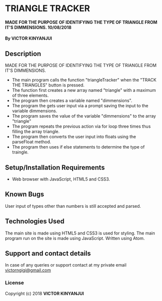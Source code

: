 # TRIANGLE TRACKER
#### MADE FOR THE PURPOSE OF IDENTIFYING THE TYPE OF TRIANGLE FROM IT'S DIMMENSIONS. 10/08/2018
#### By **VICTOR KINYANJUI**
## Description
MADE FOR THE PURPOSE OF IDENTIFYING THE TYPE OF TRIANGLE FROM IT'S DIMMENSIONS.
* The main program calls the function "triangleTracker" when the "TRACK THE TRIANGLES" button is pressed.
* The function first creates a new array named "triangle" with a maximum of three elements.
* The program then creates a variable named "dimmensions".
* The program the gets user input via a prompt saving the input to the variable dimmensions.
* The program saves the value of the variable "dimmensions" to the array "triangle"
* The program repeats the previous action via for loop three times thus filling the array triangle.
* The program then converts the user input into floats using the parseFloat method.
* The program then uses if else statements to determine the type of traingle.

## Setup/Installation Requirements
* Web browser with JavaScript, HTML5 and CSS3.
## Known Bugs
User input of types other than numbers is still accepted and parsed.
## Technologies Used
The main site is made using HTML5 and CSS3 is used for styling.
The main program run on the site is made using JavaScript.
Written using Atom.
## Support and contact details
In case of any queries or support contact at my private email victorngigi@gmail.com
### License
Copyright (c) 2018 **VICTOR KINYANJUI**
